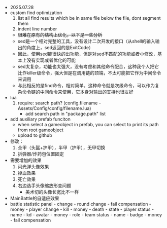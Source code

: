 - 2025.07.28
- custom find optimization
    1. list all find results which be in same file below the file, dont segment them 
    2. indent line number
    - ~~很难在原有的结构上优化，以下是一些分析~~
    - sed是一个相对完整的工具，没有设计二次开发的接口（从shell的输入输出的角度上，sed返回的是ExitCode）
    - 因此，使用sed能很快的出功能，但是对sed不匹配的功能或者小修改，基本上没有实现或者优化的可能
    - sed太复杂，功能也太强大，没有考虑和其他命令配合，这种我个人把它比作killer级命令，强大但是在调用链的顶端，不太可能把它作为中间命令来调用
    - 与此相反的是find命令，相对简单，这种命令就是次级命令，可以作为复杂命令链的中间命令来使用，它本身对输出的支持也很友好
- lua
    1. require: search path? (config.filename - Assets/Config/config/filename.lua)
        - add search path in "package.path" list 
- add auxiliary prefab funciton
    - when select a gameobject in prefab, you can select to print its path from root gameobject
    - upload to github
- 修改：
    1. 全甲（头盔+护甲），半甲（护甲），无甲切换
    2. 拆弹器/炸药包位置固定
- 需要增加的效果
    1. 闪光弹头像效果
    2. 掉血效果
    3. 死亡效果
    5. 右边选手头像缩放形变问题
        - 美术切的头像长宽比不一样
- MainBattle的自适应效果
- battle statistic panel
        - change
            - round change
                - fail compensation 
                - money
            - player change
                - kill
                - money
                - death
        - state
            - player status
                - name
                - kd
                - avatar
                - money
                - role 
            - team status
                - name
                - badge
                - money
                - fail compensation 



